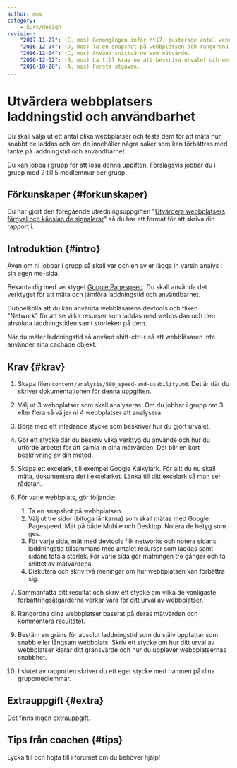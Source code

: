 ```yaml
---
author: mos
category:
    - kurs/design
revision:
    "2017-11-27": (E, mos) Genomgången inför ht17, justerade antal webbplatser.
    "2016-12-04": (D, mos) Ta en snapshot på webbplatsen och rangordna dem.
    "2016-12-04": (C, mos) Använd snittvärde som mätvärde.
    "2016-12-02": (B, mos) La till krav om att beskriva urvalet och metoden.
    "2016-10-26": (A, mos) Första utgåvan.
...
```

Utvärdera webbplatsers laddningstid och användbarhet
===================================

Du skall välja ut ett antal olika webbplatser och testa dem för att mäta hur snabbt de laddas och om de innehåller några saker som kan förbättras med tanke på laddningstid och användbarhet.

Du kan jobba i grupp för att lösa denna uppiften. Förslagsvis jobbar du i grupp med 2 till 5 medlemmar per grupp.

<!--more-->



Förkunskaper {#forkunskaper}
-----------------------

Du har gjort den föregående utredningsuppgiften "[Utvärdera webbplatsers färgval och känslan de signalerar](uppgift/utvardera-webbplatsers-fargval-och-kanslan-de-signalerar)" så du har ett format för att skriva din rapport i.



Introduktion {#intro}
-----------------------

Även om ni jobbar i grupp så skall var och en av er lägga in varsin analys i sin egen me-sida.

Bekanta dig med verktyget [Google Pagespeed](https://developers.google.com/speed/pagespeed/). Du skall använda det verktyget för att mäta och jämföra laddningstid och användbarhet.

Dubbelkolla att du kan använda webbläsarens devtools och fliken "Network" för att se vilka resurser som laddas med webbsidan och den absoluta laddningstiden samt storleken på dem.

När du mäter laddningstid så använd shift-ctrl-r så att webbläsaren inte använder sina cachade objekt.



Krav {#krav}
-----------------------

1. Skapa filen `content/analysis/500_speed-and-usability.md`. Det är där du skriver dokumentationen för denna uppgiften.

1. Välj ut 3 webbplatser som skall analyseras. Om du jobbar i grupp om 3 eller flera så väljer ni 4 webbplatser att analysera.

1. Börja med ett inledande stycke som beskriver hur du gjort urvalet.

1. Gör ett stycke där du beskriv vilka verktyg du använde och hur du utförde arbetet för att samla in dina mätvärden. Det blir en kort beskrivning av din metod.

1. Skapa ett excelark, till exempel Google Kalkylark. För allt du nu skall mäta, dokumentera det i excelarket. Länka till ditt excelark så man ser rådatan.

1. För varje webbplats, gör följande:
    1. Ta en snapshot på webbplatsen.
    1. Välj ut tre sidor (bifoga länkarna) som skall mätas med Google Pagespeed. Mät på både Mobile och Desktop. Notera de betyg som ges.
    1. För varje sida, mät med devtools flik networks och notera sidans laddningstid tillsammans med antalet resurser som laddas samt sidans totala storlek. För varje sida gör mätningen tre gånger och ta snittet av mätvärdena.
    1. Diskutera och skriv två meningar om hur webbplatsen kan förbättra sig.

1. Sammanfatta ditt resultat och skriv ett stycke om vilka de vanligaste förbättringsåtgärderna verkar vara för ditt urval av webbplatser.

1. Rangordna dina webbplatser baserat på deras mätvärden och kommentera resultatet.

1. Bestäm en gräns för absolut laddningstid som du själv uppfattar som snabb eller långsam webbplats. Skriv ett stycke om hur ditt urval av webbplatser klarar ditt gränsvärde och hur du upplever webbplatsernas snabbhet.

1. I slutet av rapporten skriver du ett eget stycke med namnen på dina gruppmedlemmar.



Extrauppgift {#extra}
-----------------------

Det finns ingen extrauppgift.



Tips från coachen {#tips}
-----------------------

Lycka till och hojta till i forumet om du behöver hjälp!
